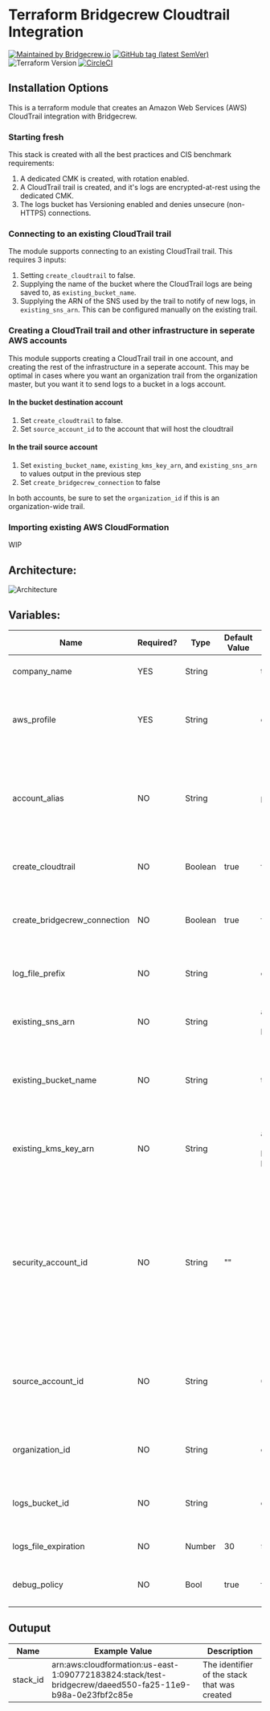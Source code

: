 # Terraform Bridgecrew Cloudtrail Integration
[![Maintained by Bridgecrew.io](https://img.shields.io/badge/maintained%20by-bridgecrew.io-blueviolet)](https://bridgecrew.io)
[![GitHub tag (latest SemVer)](https://img.shields.io/github/tag/bridgecrewio/terraform-aws-bridgecrew-cloudtrail.svg?label=latest)](https://github.com/bridgecrewio/terraform-aws-bridgecrew-cloudtrail/releases/latest)
![Terraform Version](https://img.shields.io/badge/tf-%3E%3D0.12.0-blue.svg)
[![CircleCI](https://circleci.com/gh/bridgecrewio/terraform-aws-bridgecrew-cloudtrail.svg?style=svg)](https://circleci.com/gh/bridgecrewio/terraform-aws-bridgecrew-cloudtrail)

## Installation Options
This is a terraform module that creates an Amazon Web Services (AWS) CloudTrail integration with Bridgecrew.

### Starting fresh
This stack is created with all the best practices and CIS benchmark requirements:
1. A dedicated CMK is created, with rotation enabled.
2. A CloudTrail trail is created, and it's logs are encrypted-at-rest using the dedicated CMK.
3. The logs bucket has Versioning enabled and denies unsecure (non-HTTPS) connections.

### Connecting to an existing CloudTrail trail
The module supports connecting to an existing CloudTrail trail. This requires 3 inputs:
1. Setting `create_cloudtrail` to false.
2. Supplying the name of the bucket where the CloudTrail logs are being saved to, as `existing_bucket_name`.
3. Supplying the ARN of the SNS used by the trail to notify of new logs, in `existing_sns_arn`. 
This can be configured manually on the existing trail. 

### Creating a CloudTrail trail and other infrastructure in seperate AWS accounts
This module supports creating a CloudTrail trail in one account, and creating the rest of the infrastructure in a seperate account.
This may be optimal in cases where you want an organization trail from the organization master, but you want it to send logs to a bucket in a logs account.

#### In the bucket destination account
1. Set `create_cloudtrail` to false.
2. Set `source_account_id` to the account that will host the cloudtrail

#### In the trail source account
1. Set `existing_bucket_name`, `existing_kms_key_arn`, and `existing_sns_arn` to values output in the previous step
2. Set `create_bridgecrew_connection` to false

In both accounts, be sure to set the `organization_id` if this is an organization-wide trail.

### Importing existing AWS CloudFormation 
WIP

## Architecture:
![Architecture](https://github.com/bridgecrewio/terraform-aws-bridgecrew-cloudtrail/blob/master/docs/CustomerCloudFormation.png?raw=true)

## Variables:
| Name | Required? | Type | Default Value | Example Value | Description |
|---|---|---|---|---|---|
| company_name| YES | String | | testcustomer | The name of the customer. Must be alphanumeric. |
| aws_profile| YES | String | | dev | The name of the AWS profile to be used. If using default credentials, set this value to null |
| account_alias | NO | String |  | prod | The alias of the account the CF is deployed in. This will be prepended to all the resources in the stack. Default is {company_name}-bc |
| create_cloudtrail | NO | Boolean | true | false | Indicate whether a new CloudTrail trail should be created. |
| create_bridgecrew_connection | NO | Boolean | true | false | Indicate whether an SNS queue and role for Bridgecrew should be created in this account. |
| log_file_prefix | NO | String |  | cloudtrail | The prefix which will be given to all the log files saved to the bucket. |
| existing_sns_arn | NO | String | | arn:aws:sns:us-east-1:090772183824:test-bc-bridgecrewcws | When connecting to an existing SNS topic, please supply the trail's SNS ARN. |
| existing_bucket_name | NO | String | | test-bc-bridgecrewcws | When connecting to an existing CloudTrail bucket, please supply the bucket name (NOT ARN). |
| existing_kms_key_arn | NO | String | | arn:aws:kms:us-east-1:090772183824:key/c79ebdc6-bb68-4e83-805f-be5304c10f1e | When using an existing KMS Key (to be accessed by Bridgecrew), specify the existing KMS key ARN. |
| security_account_id | NO | String | "" | 12345678900 | When connecting to a centralized CloudTrail bucket setup, please supply the ID of the AWS account that hosts the CloudTrail log bucket. We must be deployed in that central logging account beforehand for the integration to work correctly. |
| source_account_id | NO | String | | 090772183824 | When cloudtrail in another account is connecting to buckets and sns topics in this account, specify the account ID of that account. |
| organization_id | NO | String | | o-sv720a91a0 | When creating an organization-wide cloudtrail from the organization master. |
| logs_bucket_id | NO | String | | cloudtrail-logs-bucket | Bucket to place access logs from the cloudtrail bucket (defaults to no logs) |
| logs_file_expiration | NO | Number | 30 | 90 | How long to keep Cloudtrail logs in the bucket. |
| debug_policy | NO | Bool | true | false | Whether to give Bridgecrew read-only debugging access. |

## Outuput
| Name |  Example Value | Description |
|------|----------------|-------------|
| stack_id | arn:aws:cloudformation:us-east-1:090772183824:stack/test-bridgecrew/daeed550-fa25-11e9-b98a-0e23fbf2c85e | The identifier of the stack that was created | 
